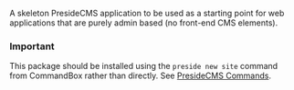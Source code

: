 A skeleton PresideCMS application to be used as a starting point for web applications that are purely admin based (no front-end CMS elements).

### Important

This package should be installed using the `preside new site` command from CommandBox rather than directly. See [PresideCMS Commands](https://www.forgebox.io/view/preside-commands).